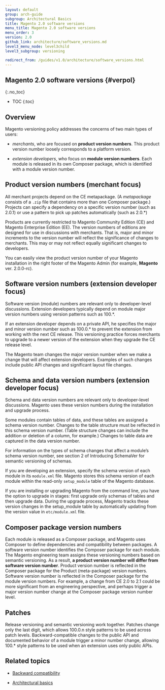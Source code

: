 ```yaml
---
layout: default
group: arch-guide
subgroup: Architectural Basics
title: Magento 2.0 software versions
menu_title: Magento 2.0 software versions
menu_order: 3
version: 2.0
github_link: architecture/software_versions.md
level3_menu_node: level3child
level3_subgroup: versioning

redirect_from: /guides/v1.0/architecture/software_versions.html
---
```


## Magento 2.0 software versions {#verpol}
{:.no_toc}

* TOC
{:toc}

## Overview

Magento versioning policy addresses the concerns of two main types of users:

* <i>merchants</i>, who are focused on **product version numbers**. This product version number loosely corresponds to a platform version.

* <i>extension developers</i>, who focus on **module version numbers**. Each  module is released in its own Composer package, which is identified with a module version number.

## Product version numbers (merchant focus)

All merchant projects depend on the CE metapackage. (A <i>metapackage</i> consists of a `.zip` file that contains more than one Composer package.) Projects can specify a dependency on a specific version number (such as 2.0.1) or use a pattern to pick up patches automatically (such as 2.0.*)

Products are currently restricted to Magento Community Edition (CE) and Magento Enterprise Edition (EE). The version numbers of editions are designed for use in discussions with merchants. That is, major and minor increments to the version number will reflect the significance of changes to merchants. This may or may not reflect equally significant changes to developers.

You can easily view the product version number of your Magento installation in the right footer of the Magento Admin (for example, **Magento** ver. 2.0.0-rc).


## Software version numbers (extension developer focus)

Software version (module)  numbers are relevant only to developer-level discussions. Extension developers typically depend on module major version numbers using version patterns such as 100.*.

If an extension developer depends on a private API, he specifies the major and minor version number such as 100.0.* to prevent the extension from working with the next CE release. This versioning practice forces merchants to upgrade to a newer version of the extension when they upgrade the CE release level.

The Magento team changes the major version number when we make a change that will affect extension developers. Examples of such changes include public API changes and significant layout file changes.

## Schema and data version numbers (extension developer focus)

Schema and data version numbers are relevant only to developer-level discussions.  Magento uses these version numbers during the installation and upgrade process.

Some modules contain tables of data, and these tables are assigned a schema version number. Changes to the table structure must be reflected in this schema version number. (Table structure changes can include the addition or deletion of a column, for example.) Changes to table data are captured in the data version number.

For information on the types of schema changes that affect a module’s schema version number, see section 2 of Introducing SchemaVer for semantic versioning of schemas.

If you are developing an extension, specify the schema version of each module in its `module.xml` file. Magento stores this schema version of each module within the read-only `setup_module` table of the Magento database.

If you are installing or upgrading Magento from the command line, you have the option to upgrade in stages: first upgrade only schemas of tables and then upgrade data. During the upgrade process, Magento tracks these version changes in the setup_module table by automatically updating from the version value in `etc/module.xml` file.

## Composer package version numbers

Each module is released as a Composer package, and Magento uses Composer to define dependencies and compatibility between packages. A software version number identifies the Composer package for each module. The Magento engineering team assigns these versioning numbers  based on semantic versioning. As a result, **a product version number will differ from software version number**. Product version number is reflected in the Composer package for the Product (meta-package) version numbers. Software version number is reflected in the Composer package for the module version numbers. For example, a change from CE 2.0 to 2.1 could be more significant from an engineering perspective, and perhaps trigger a major version number change at the Composer package version number level.

## Patches

Release versioning and semantic versioning work together. Patches change only the last digit, which allows 100.0.n style patterns to be used across patch levels. Backward-compatible changes to the public API and documented behavior of a module trigger a minor number change, allowing 100.* style patterns to be used when an extension uses only public APIs.

## Related topics

* <a href="{{page.baseurl}}architecture/back-compatibility.html">Backward compatibility</a>

* <a href="{{page.baseurl}}architecture/archi_perspectives/ABasics_intro.html">Architectural basics</a>
